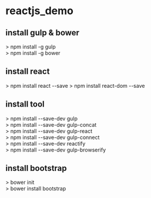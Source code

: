 # reactjs_demo

## install gulp & bower
&gt; npm install -g gulp <br/>
&gt; npm install -g bower

## install react
&gt; npm install react --save
&gt; npm install react-dom --save

## install tool
&gt; npm install --save-dev gulp <br/>
&gt; npm install --save-dev gulp-concat <br/>
&gt; npm install --save-dev gulp-react <br/>
&gt; npm install --save-dev gulp-connect <br/>
&gt; npm install --save-dev reactify <br/>
&gt; npm install --save-dev gulp-browserify <br/>

## install bootstrap
&gt; bower init <br/>
&gt; bower install bootstrap 
